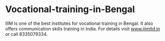 # Vocational-training-in-Bengal
 IIIM is one of the best institutes for vocational training in Bengal. It also offers communication skills training in India. For details visit www.iiimltd.in or call 8335079334. 
